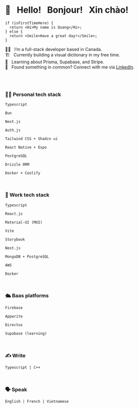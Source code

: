 <h1>👋 &nbsp; Hello! &nbsp; Bonjour! &nbsp; Xin chào!</h1>

```tsx
if (isFirstTimeHere) {
  return <Hi>My name is Quang</Hi>;
} else {
  return <Smile>Have a great day!</Smile>;
}
```

<div align="left">
👷‍♂️ &nbsp; I’m a full-stack developer based in Canada.<br/>
🏗️ &nbsp; Currently building a visual dictionary in my free time.<br/>
📖 &nbsp; Learning about Prisma, Supabase, and Stripe.<br />
🤝 &nbsp; Found something in common? Connect with me via <a href="https://www.linkedin.com/in/quang-oblue/" target="blank">LinkedIn</a>.<br/>
</div> 

<br/><br/>

### 👨‍💻 Personal tech stack
```
Typescript
```

```
Bun
```

```
Next.js
```

```
Auth.js
```

```
Tailwind CSS + Shadcn ui
```

```
React Native + Expo
```

```
PostgreSQL
```

```
Drizzle ORM
```

```
Docker + Coolify
```

<br />

### 🏢 Work tech stack
```
Typescript
```

```
React.js
```

```
Material-UI (MUI)
```

```
Vite
```

```
Storybook
```

```
Nest.js
```

```
MongoDB + PostgreSQL
```

```
AWS
```

```
Docker
```

<br />

### 🛳️ Baas platforms
```
Firebase
```

```
Appwrite
```

```
Directus
```

```
Supabase (learning)
```

<br />

### ✍️ Write
```
Typescript | C++
```

<br />

### 🗣️ Speak
```
English | French | Vietnamese
```
